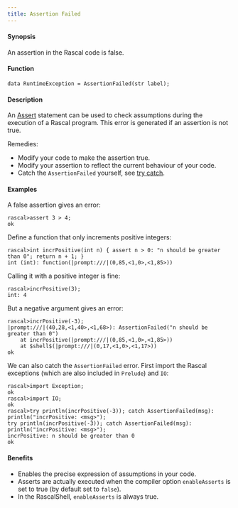 ```yaml
---
title: Assertion Failed
---
```


#### Synopsis

An assertion in the Rascal code is false.

#### Function

`data RuntimeException = AssertionFailed(str label);`

#### Description

An [Assert](../../../Rascal/Statements/Assert/) statement can be used to check assumptions during the execution of a Rascal program.
This error is generated if an assertion is not true.

Remedies:

*  Modify your code to make the assertion true.
*  Modify your assertion to reflect the current behaviour of your code.
*  Catch the `AssertionFailed` yourself, see [try catch](../../../Rascal/Statements/TryCatch/).

#### Examples

A false assertion gives an error:

```rascal-shell ,error
rascal>assert 3 > 4;
ok
```
Define a function that only increments positive integers:

```rascal-shell ,continue,error
rascal>int incrPositive(int n) { assert n > 0: "n should be greater than 0"; return n + 1; }
int (int): function(|prompt:///|(0,85,<1,0>,<1,85>))
```
Calling it with a positive integer is fine:

```rascal-shell ,continue,error
rascal>incrPositive(3);
int: 4
```
But a negative argument gives an error:

```rascal-shell ,continue,error
rascal>incrPositive(-3);
|prompt:///|(40,28,<1,40>,<1,68>): AssertionFailed("n should be greater than 0")
	at incrPositive(|prompt:///|(0,85,<1,0>,<1,85>))
	at $shell$(|prompt:///|(0,17,<1,0>,<1,17>))
ok
```
We can also catch the `AssertionFailed` error. First import the Rascal exceptions (which are also included in `Prelude`)
and `IO`:

```rascal-shell ,continue,error
rascal>import Exception;
ok
rascal>import IO;
ok
rascal>try println(incrPositive(-3)); catch AssertionFailed(msg): println("incrPositive: <msg>");
try println(incrPositive(-3)); catch AssertionFailed(msg): println("incrPositive: <msg>");
incrPositive: n should be greater than 0
ok
```

#### Benefits

* Enables the precise expression of assumptions in your code.
* Asserts are actually executed when the compiler option 
  `enableAsserts` is set to true (by default set to `false`).
* In the RascalShell, `enableAsserts` is always true.

